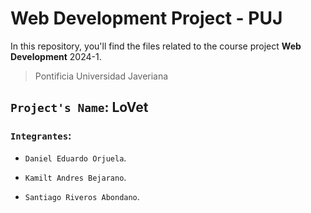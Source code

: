 # Web Development Project - PUJ

In this repository, you'll find the files related to the course project **Web Development** 2024-1. 
> Pontificia Universidad Javeriana

## `Project's Name`: LoVet

### `Integrantes`:

- `Daniel Eduardo Orjuela`.

- `Kamilt Andres Bejarano`.

- `Santiago Riveros Abondano`.


